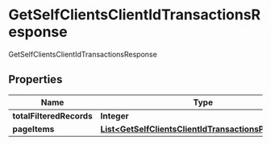 

# GetSelfClientsClientIdTransactionsResponse

GetSelfClientsClientIdTransactionsResponse
## Properties

Name | Type | Description | Notes
------------ | ------------- | ------------- | -------------
**totalFilteredRecords** | **Integer** |  |  [optional]
**pageItems** | [**List&lt;GetSelfClientsClientIdTransactionsPageItems&gt;**](GetSelfClientsClientIdTransactionsPageItems.md) |  |  [optional]




